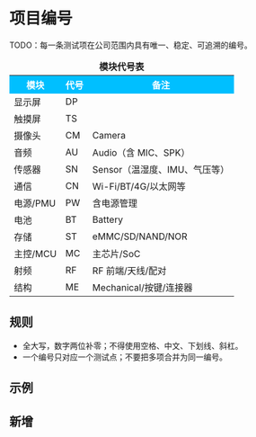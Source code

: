 # 项目编号

TODO：每一条测试项在公司范围内具有唯一、稳定、可追溯的编号。


<table>
  <caption style="caption-side:top; font-weight:bold; text-align:center; margin-bottom:4px;">模块代号表</caption>
  <tr style="background-color:#00BFFF; color:#fff;">
    <th>模块</th>
    <th>代号</th>
    <th>备注</th>
  </tr>
  <tr>
    <td>显示屏</td>
    <td>DP</td>
    <td></td>
  </tr>
  <tr>
    <td>触摸屏</td>
    <td>TS</td>
    <td></td>
  </tr>
  <tr>
    <td>摄像头</td>
    <td>CM</td>
    <td>Camera</td>
  </tr>
  <tr>
    <td>音频</td>
    <td>AU</td>
    <td>Audio（含 MIC、SPK）</td>
  </tr>
  <tr>
    <td>传感器</td>
    <td>SN</td>
    <td>Sensor（温湿度、IMU、气压等）</td>
  </tr>
  <tr>
    <td>通信</td>
    <td>CN</td>
    <td>Wi-Fi/BT/4G/以太网等</td>
  </tr>
  <tr>
    <td>电源/PMU</td>
    <td>PW</td>
    <td>含电源管理</td>
  </tr>
  <tr>
    <td>电池</td>
    <td>BT</td>
    <td>Battery</td>
  </tr>
  <tr>
    <td>存储</td>
    <td>ST</td>
    <td>eMMC/SD/NAND/NOR</td>
  </tr>
  <tr>
    <td>主控/MCU</td>
    <td>MC</td>
    <td>主芯片/SoC</td>
  </tr>
  <tr>
    <td>射频</td>
    <td>RF</td>
    <td>RF 前端/天线/配对</td>
  </tr>
  <tr>
    <td>结构</td>
    <td>ME</td>
    <td>Mechanical/按键/连接器</td>
  </tr>
</table>


## 规则
 
* 全大写，数字两位补零；不得使用空格、中文、下划线、斜杠。
* 一个编号只对应一个测试点；不要把多项合并为同一编号。

## 示例


## 新增

